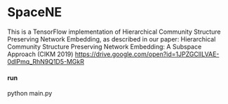 # SpaceNE

This is a TensorFlow implementation of Hierarchical Community Structure Preserving Network Embedding, as described in our paper: Hierarchical Community Structure Preserving Network Embedding: A Subspace Approach (CIKM 2019) https://drive.google.com/open?id=1JPZGClILVAE-0dlPmq_RhN9Q1D5-MGkR



#### run

python main.py
